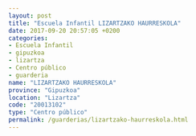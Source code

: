 ```yaml
---
layout: post
title: "Escuela Infantil LIZARTZAKO HAURRESKOLA"
date: 2017-09-20 20:57:05 +0200
categories:
- Escuela Infantil
- gipuzkoa
- lizartza
- Centro público
- guarderia
name: "LIZARTZAKO HAURRESKOLA"
province: "Gipuzkoa"
location: "Lizartza"
code: "20013102"
type: "Centro público"
permalink: /guarderias/lizartzako-haurreskola.html
---
```

